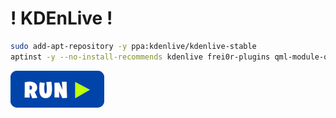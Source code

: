 # **!** KDEnLive **!**
```bash
sudo add-apt-repository -y ppa:kdenlive/kdenlive-stable
aptinst -y --no-install-recommends kdenlive frei0r-plugins qml-module-qtquick-controls2 qml-module-org-kde-kirigami2
```
[![bashrun](../images/bashrun.png)](br:kdenlive)